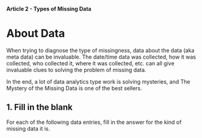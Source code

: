 **Article 2 - Types of Missing Data**

# About Data

When trying to diagnose the type of missingness, data about the data (aka meta data) can be invaluable. The date/time data was collected, how it was collected, who collected it, where it was collected, etc. can all give invaluable clues to solving the problem of missing data.

In the end, a lot of data analytics type work is solving mysteries, and The Mystery of the Missing Data is one of the best sellers.

## 1. Fill in the blank

For each of the following data entries, fill in the answer for the kind of missing data it is.
